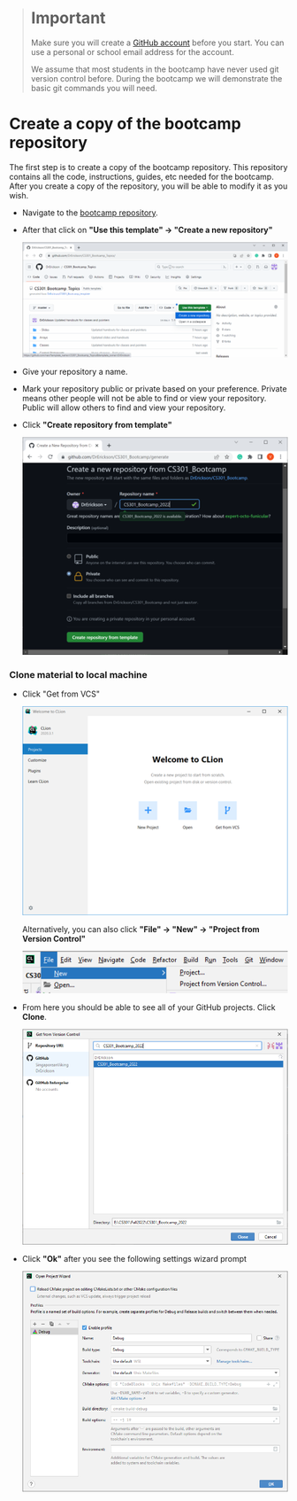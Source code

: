 > # Important
> 
> Make sure you will create a [GitHub account](https://github.com/) before 
> you start.  You can use a personal or school email address for the account.
> 
> We assume that most students in the bootcamp have never used git version 
> control before. During the bootcamp we will demonstrate the basic git 
> commands you will need.

# Create a copy of the bootcamp repository

The first step is to create a copy of the bootcamp repository.  This 
repository contains all the code, instructions, guides, etc needed for the 
bootcamp.  After you create a copy of the repository, you will be able to 
modify it as you wish.

* Navigate to the
  [bootcamp repository](https://github.com/DrErickson/CS301_Bootcamp_Topics).

* After that click on **"Use this template" &rarr; "Create a new repository"**

  ![img_4.png](_md_images/Use_this_template.png)

* Give your repository a name.
* Mark your repository public or private based on
  your preference.  Private means other people will not be able to find or
  view your repository.  Public will allow others to find and view your
  repository.
* Click **"Create repository from template"**

  ![img_6.png](_md_images/Create_a_new_respository_from_Bootcamp.png)

### Clone material to local machine

* Click "Get from VCS"

  ![img_8.png](_md_images/Welcome_to_CLion.png)

  Alternatively, you can also click **"File" &rarr; "New" &rarr; "Project from
  Version Control"**

  ![img_9.png](_md_images/project_from_VC.png)
* From here you should be able to see all of your GitHub projects.  Click
  **Clone**.

  ![img_10.png](_md_images/get_from_vc_clone.png)

* Click **"Ok"** after you see the following settings wizard prompt

  ![img_11.png](_md_images/open_project_wizard.png)
